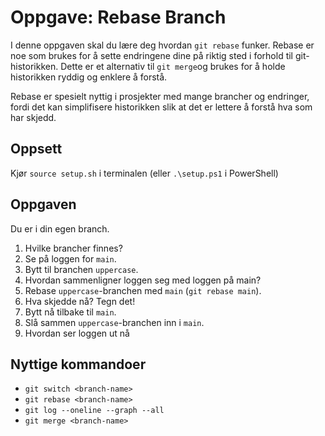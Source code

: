 # Oppgave: Rebase Branch
I denne oppgaven skal du lære deg hvordan `git rebase` funker. Rebase er noe som brukes for å sette endringene dine på riktig sted i forhold til git-historikken. Dette er et alternativ til `git merge`og brukes for å holde historikken ryddig og enklere å forstå.

Rebase er spesielt nyttig i prosjekter med mange brancher og endringer, fordi det kan simplifisere historikken slik at det er lettere å forstå hva som har skjedd. 

## Oppsett 
Kjør `source setup.sh` i terminalen (eller `.\setup.ps1` i PowerShell)

## Oppgaven
Du er i din egen branch.

1. Hvilke brancher finnes?
2. Se på loggen for `main`.
3. Bytt til branchen `uppercase`.
4. Hvordan sammenligner loggen seg med loggen på main?
5. Rebase `uppercase`-branchen med `main` (`git rebase main`).
6. Hva skjedde nå? Tegn det!
7. Bytt nå tilbake til `main`.
8. Slå sammen `uppercase`-branchen inn i `main`.
9. Hvordan ser loggen ut nå

## Nyttige kommandoer
- `git switch <branch-name>`
- `git rebase <branch-name>`
- `git log --oneline --graph --all`
- `git merge <branch-name>`